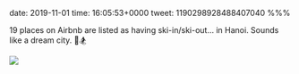 date: 2019-11-01
time: 16:05:53+0000
tweet: 1190298928488407040
%%%

19 places on Airbnb are listed as having ski-in/ski-out… in Hanoi. Sounds like a dream city. 🌴🏂

![](EITKjpLW4AA3ePe.jpg)
